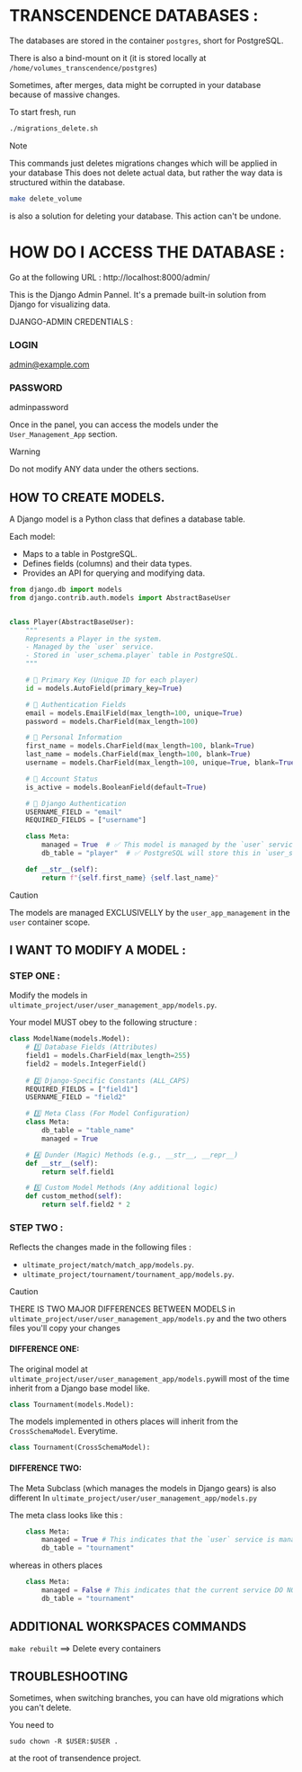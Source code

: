 # TRANSCENDENCE DATABASES :

The databases are stored in the container `postgres`, short for PostgreSQL.

There is also a bind-mount on it (it is stored locally at `/home/volumes_transcendence/postgres`)

Sometimes, after merges, data might be corrupted in your database because of massive changes.

To start fresh, run

```bash
./migrations_delete.sh
```

> [!NOTE]
> This commands just deletes migrations changes which will be applied in your database
> This does not delete actual data, but rather the way data is structured within the database.

```bash
make delete_volume
```
is also a solution for deleting your database. This action can't be undone.


# HOW DO I ACCESS THE DATABASE :

Go at the following URL :
http://localhost:8000/admin/

This is the Django Admin Pannel. It's a premade built-in solution from Django for visualizing data.

DJANGO-ADMIN CREDENTIALS :

### LOGIN
admin@example.com

### PASSWORD
adminpassword


Once in the panel, you can access the models under the `User_Management_App` section.

> [!WARNING]
> Do not modify ANY data under the others sections.


## HOW TO CREATE MODELS.

A Django model is a Python class that defines a database table.

Each model:

- Maps to a table in PostgreSQL.
- Defines fields (columns) and their data types.
- Provides an API for querying and modifying data.


```python
from django.db import models
from django.contrib.auth.models import AbstractBaseUser


class Player(AbstractBaseUser):
    """
    Represents a Player in the system.
    - Managed by the `user` service.
    - Stored in `user_schema.player` table in PostgreSQL.
    """

    # 🔹 Primary Key (Unique ID for each player)
    id = models.AutoField(primary_key=True)

    # 🔹 Authentication Fields
    email = models.EmailField(max_length=100, unique=True)
    password = models.CharField(max_length=100)

    # 🔹 Personal Information
    first_name = models.CharField(max_length=100, blank=True)
    last_name = models.CharField(max_length=100, blank=True)
    username = models.CharField(max_length=100, unique=True, blank=True)

    # 🔹 Account Status
    is_active = models.BooleanField(default=True)

    # 🔹 Django Authentication
    USERNAME_FIELD = "email"
    REQUIRED_FIELDS = ["username"]

    class Meta:
        managed = True  # ✅ This model is managed by the `user` service
        db_table = "player"  # ✅ PostgreSQL will store this in `user_schema.player`

    def __str__(self):
        return f"{self.first_name} {self.last_name}"

```

> [!CAUTION]
> The models are managed EXCLUSIVELLY by the `user_app_management` in the `user` container scope.

## I WANT TO MODIFY A MODEL :

### STEP ONE :

Modify the models in `ultimate_project/user/user_management_app/models.py`.

Your model MUST obey to the following structure :

```python
class ModelName(models.Model):
    # 1️⃣ Database Fields (Attributes)
    field1 = models.CharField(max_length=255)
    field2 = models.IntegerField()
    
    # 2️⃣ Django-Specific Constants (ALL_CAPS)
    REQUIRED_FIELDS = ["field1"]
    USERNAME_FIELD = "field2"

    # 3️⃣ Meta Class (For Model Configuration)
    class Meta:
        db_table = "table_name"
        managed = True

    # 4️⃣ Dunder (Magic) Methods (e.g., __str__, __repr__)
    def __str__(self):
        return self.field1

    # 5️⃣ Custom Model Methods (Any additional logic)
    def custom_method(self):
        return self.field2 * 2
```

### STEP TWO :

Reflects the changes made in the following files :
- `ultimate_project/match/match_app/models.py`.
- `ultimate_project/tournament/tournament_app/models.py`.

> [!CAUTION]
> THERE IS TWO MAJOR DIFFERENCES BETWEEN MODELS in 
> `ultimate_project/user/user_management_app/models.py`
> and the two others files you'll copy your changes


#### DIFFERENCE ONE:

The original model at `ultimate_project/user/user_management_app/models.py`will most of the time inherit from a Django base model like.

```python
class Tournament(models.Model):
```

The models implemented in others places will inherit from the `CrossSchemaModel`. Everytime.

```python
class Tournament(CrossSchemaModel):
```

#### DIFFERENCE TWO:

The Meta Subclass (which manages the models in Django gears) is also different
In `ultimate_project/user/user_management_app/models.py`

The meta class looks like this :

```python
    class Meta:
        managed = True # This indicates that the `user` service is managing it in the Postgres DB.
        db_table = "tournament"
```

whereas in others places

```python
    class Meta:
        managed = False # This indicates that the current service DO NOT MANAGE the model.
        db_table = "tournament"
```



## ADDITIONAL WORKSPACES COMMANDS

`make rebuilt` ==> Delete every containers

## TROUBLESHOOTING

Sometimes, when switching branches, you can have old migrations which you can't delete.

You need to 

```
sudo chown -R $USER:$USER .
```
at the root of transendence project.

